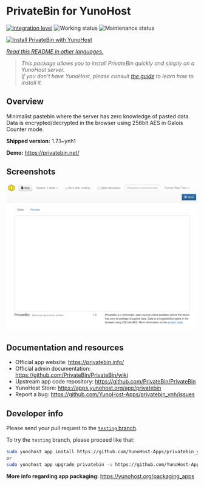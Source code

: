 <!--
N.B.: This README was automatically generated by <https://github.com/YunoHost/apps/tree/master/tools/readme_generator>
It shall NOT be edited by hand.
-->

# PrivateBin for YunoHost

[![Integration level](https://dash.yunohost.org/integration/privatebin.svg)](https://dash.yunohost.org/appci/app/privatebin) ![Working status](https://ci-apps.yunohost.org/ci/badges/privatebin.status.svg) ![Maintenance status](https://ci-apps.yunohost.org/ci/badges/privatebin.maintain.svg)

[![Install PrivateBin with YunoHost](https://install-app.yunohost.org/install-with-yunohost.svg)](https://install-app.yunohost.org/?app=privatebin)

*[Read this README in other languages.](./ALL_README.md)*

> *This package allows you to install PrivateBin quickly and simply on a YunoHost server.*  
> *If you don't have YunoHost, please consult [the guide](https://yunohost.org/install) to learn how to install it.*

## Overview

Minimalist pastebin where the server has zero knowledge of pasted data. Data is encrypted/decrypted in the browser using 256bit AES in Galois Counter mode.


**Shipped version:** 1.7.1~ynh1

**Demo:** <https://privatebin.net/>

## Screenshots

![Screenshot of PrivateBin](./doc/screenshots/bootstrap.png)

## Documentation and resources

- Official app website: <https://privatebin.info/>
- Official admin documentation: <https://github.com/PrivateBin/PrivateBin/wiki>
- Upstream app code repository: <https://github.com/PrivateBin/PrivateBin>
- YunoHost Store: <https://apps.yunohost.org/app/privatebin>
- Report a bug: <https://github.com/YunoHost-Apps/privatebin_ynh/issues>

## Developer info

Please send your pull request to the [`testing` branch](https://github.com/YunoHost-Apps/privatebin_ynh/tree/testing).

To try the `testing` branch, please proceed like that:

```bash
sudo yunohost app install https://github.com/YunoHost-Apps/privatebin_ynh/tree/testing --debug
or
sudo yunohost app upgrade privatebin -u https://github.com/YunoHost-Apps/privatebin_ynh/tree/testing --debug
```

**More info regarding app packaging:** <https://yunohost.org/packaging_apps>
